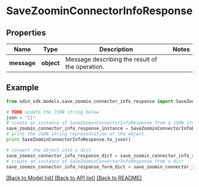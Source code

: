 # SaveZoominConnectorInfoResponse


## Properties

Name | Type | Description | Notes
------------ | ------------- | ------------- | -------------
**message** | **object** | Message describing the result of the operation. | 

## Example

```python
from odin_sdk.models.save_zoomin_connector_info_response import SaveZoominConnectorInfoResponse

# TODO update the JSON string below
json = "{}"
# create an instance of SaveZoominConnectorInfoResponse from a JSON string
save_zoomin_connector_info_response_instance = SaveZoominConnectorInfoResponse.from_json(json)
# print the JSON string representation of the object
print SaveZoominConnectorInfoResponse.to_json()

# convert the object into a dict
save_zoomin_connector_info_response_dict = save_zoomin_connector_info_response_instance.to_dict()
# create an instance of SaveZoominConnectorInfoResponse from a dict
save_zoomin_connector_info_response_form_dict = save_zoomin_connector_info_response.from_dict(save_zoomin_connector_info_response_dict)
```
[[Back to Model list]](../README.md#documentation-for-models) [[Back to API list]](../README.md#documentation-for-api-endpoints) [[Back to README]](../README.md)


